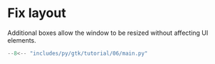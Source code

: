 # Fix layout

Additional boxes allow the window to be resized without affecting UI elements.

```py hl_lines="11-21"
--8<-- "includes/py/gtk/tutorial/06/main.py"
```
